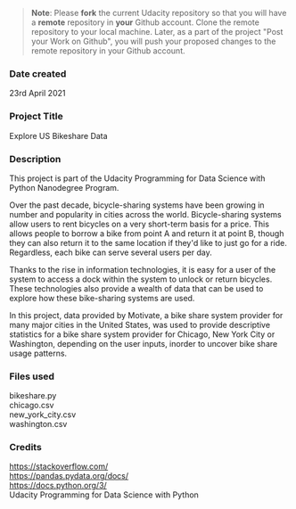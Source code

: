>**Note**: Please **fork** the current Udacity repository so that you will have a **remote** repository in **your** Github account. Clone the remote repository to your local machine. Later, as a part of the project "Post your Work on Github", you will push your proposed changes to the remote repository in your Github account.

### Date created
23rd April 2021

### Project Title
Explore US Bikeshare Data

### Description
This project is part of the Udacity Programming for Data Science with Python Nanodegree Program.

Over the past decade, bicycle-sharing systems have been growing in number and popularity in cities across the world. Bicycle-sharing systems allow users to rent bicycles on a very short-term basis for a price. This allows people to borrow a bike from point A and return it at point B, though they can also return it to the same location if they'd like to just go for a ride. Regardless, each bike can serve several users per day.

Thanks to the rise in information technologies, it is easy for a user of the system to access a dock within the system to unlock or return bicycles. These technologies also provide a wealth of data that can be used to explore how these bike-sharing systems are used.

In this project, data provided by Motivate, a bike share system provider for many major cities in the United States, was used to provide descriptive statistics for a bike share system provider for Chicago, New York City or Washington, depending on the user inputs, inorder to uncover bike share usage patterns.

### Files used
bikeshare.py\
chicago.csv\
new_york_city.csv\
washington.csv

### Credits
https://stackoverflow.com/ \
https://pandas.pydata.org/docs/ \
https://docs.python.org/3/ \
Udacity Programming for Data Science with Python
